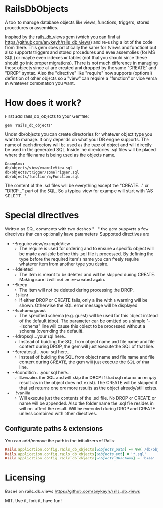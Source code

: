 # RailsDbObjects

A tool to manage database objects like views, functions, triggers, stored procedures or assemblies.

Inspired by the rails_db_views gem (which you can find at https://github.com/anykeyh/rails_db_views) and re-using a lot of the code from there.
This gem does practically the same for (views and function) but also supports triggers and stored procedures and even assemblies (for MS SQL) or maybe even indexes or tables (not that you should since these should go into proper migrations).
There is not much difference in managing these objects since all are created and dropped by the same "CREATE" and "DROP" syntax. Also the "directive" like "require" now supports (optional) definition of other objects so a "view" can require a "function" or vice versa in whatever combination you want.

# How does it work?

First add rails_db_objects to your Gemfile:

```Gemfile
gem 'rails_db_objects'
```

Under db/objects you can create directories for whatever object type you want to manage.
It only depends on what your DB engine supports. The name of each directory will be used as the type of object and will directly be used in the generated SQL. Inside the directories .sql files will be placed where the file name is being used as the objects name.

    Examples:
    db/objects/view/exampleView.sql
    db/objects/trigger/someTrigger.sql
    db/objects/function/myFunction.sql

The content of the .sql files will be everything except the "CREATE..." or "DROP..." part of the SQL. So a typical view for example will start with "AS SELECT...".

# Special directives

Written as SQL comments with two dashes "--" the gem supports a few directives that can optionally have parameters.
Supported directives are

 - --!require view/exampleView
    - The require is used for ordering and to ensure a specific object will be made available before this .sql file is processed. By defining the type before the required item's name you can freely require whatever item from another type you desire.
 - --!deleted
    - The item is meant to be deleted and will be skipped during CREATE. Making sure it will not be re-created again.
 - --!keep
    - The item will not be deleted during processing the DROP.
 - --!silent
    - If either DROP or CREATE fails, only a line with a warning will be shown. Otherwise the SQL error message will be displayed
 - --!schema guest
    - The specified schema (e.g. guest) will be used for this object instead of the default (dbo). The parameter can be omitted so a simple "--!schema" line will cause this object to be processed without a schema (overriding the default).
 - --!dropsql ...your sql here..
    - Instead of buidling the SQL from object name and file name and file content during DROP, the gem will just execute the SQL of that line.
 - --!createsql ...your sql here...
    - Instead of buidling the SQL from object name and file name and file content during CREATE, the gem will just execute the SQL of that line.
 - --!condition ...your sql here...
    - Executes the SQL and will skip the DROP if that sql returns an empty result (as in the object does not exist).
      The CREATE will be skipped if that sql returns one ore more results as the object already/still exists.
 - --!vanilla
    - Will execute just the contents of the .sql file. No DROP or CREATE or name will be appended. Also the folder name the .sql file resides in will not affect the result. Will be executed during DROP and CREATE unless combined with other directives.


## Configurate paths & extensions

You can add/remove the path in the initializers of Rails:

```ruby
Rails.application.config.rails_db_objects[:objects_path] += %w( /db/objects )
Rails.application.config.rails_db_objects[:objects_ext] = '*.sql'
Rails.application.config.rails_db_objects[:objects_dbschema] = 'base'
```

# Licensing

Based on rails_db_views https://github.com/anykeyh/rails_db_views

MIT. Use it, fork it, have fun!
